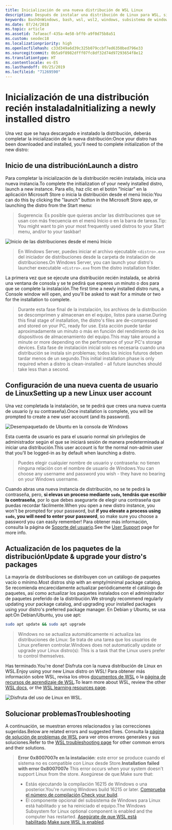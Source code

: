 ```yaml
---
title: Inicialización de una nueva distribución de WSL Linux
description: Después de instalar una distribución de Linux para WSL, sigue estos sencillos pasos para completar la inicialización.
keywords: BashOnWindows, bash, wsl, wsl2, windows, subsistema de windows para linux, windowssubsystem, ubuntu, debian, suse, windows 10
ms.date: 07/24/2018
ms.topic: article
ms.assetid: 7afaeacf-435a-4e58-bff0-a9f0d75b8a51
ms.custom: seodec18
ms.localizationpriority: high
ms.openlocfilehash: c33d349a6d39c325b079ccbf7ed6350bed796e33
ms.sourcegitcommit: 0b5a9f8982dfff07fc8df32d74d97293654f8e12
ms.translationtype: HT
ms.contentlocale: es-ES
ms.lasthandoff: 09/25/2019
ms.locfileid: "71269590"
---
```

# <a name="initializing-a-newly-installed-distro"></a><span data-ttu-id="f6706-104">Inicialización de una distribución recién instalada</span><span class="sxs-lookup"><span data-stu-id="f6706-104">Initializing a newly installed distro</span></span>
<span data-ttu-id="f6706-105">Una vez que se haya descargado e instalado la distribución, deberás completar la inicialización de la nueva distribución:</span><span class="sxs-lookup"><span data-stu-id="f6706-105">Once your distro has been downloaded and installed, you'll need to complete initialization of the new distro:</span></span>

## <a name="launch-a-distro"></a><span data-ttu-id="f6706-106">Inicio de una distribución</span><span class="sxs-lookup"><span data-stu-id="f6706-106">Launch a distro</span></span>
<span data-ttu-id="f6706-107">Para completar la inicialización de la distribución recién instalada, inicia una nueva instancia.</span><span class="sxs-lookup"><span data-stu-id="f6706-107">To complete the initialization of your newly installed distro, launch a new instance.</span></span> <span data-ttu-id="f6706-108">Para ello, haz clic en el botón "Iniciar" en la aplicación Microsoft Store o inicia la distribución desde el menú Inicio:</span><span class="sxs-lookup"><span data-stu-id="f6706-108">You can do this by clicking the "launch" button in the Microsoft Store app, or launching the distro from the Start menu:</span></span>

> <span data-ttu-id="f6706-109">Sugerencia: Es posible que quieras anclar las distribuciones que se usan con más frecuencia en el menú Inicio o en la barra de tareas.</span><span class="sxs-lookup"><span data-stu-id="f6706-109">Tip: You might want to pin your most frequently used distros to your Start menu, and/or to your taskbar!</span></span>

![Inicio de las distribuciones desde el menú Inicio](media/start-menu.png)

> <span data-ttu-id="f6706-111">En Windows Server, puedes iniciar el archivo ejecutable `<distro>.exe` del iniciador de distribuciones desde la carpeta de instalación de distribuciones.</span><span class="sxs-lookup"><span data-stu-id="f6706-111">On Windows Server, you can launch your distro's launcher executable `<distro>.exe` from the distro installation folder.</span></span>

<span data-ttu-id="f6706-112">La primera vez que se ejecute una distribución recién instalada, se abrirá una ventana de consola y se te pedirá que esperes un minuto o dos para que se complete la instalación.</span><span class="sxs-lookup"><span data-stu-id="f6706-112">The first time a newly installed distro runs, a Console window will open, and you'll be asked to wait for a minute or two for the installation to complete.</span></span>

> <span data-ttu-id="f6706-113">Durante esta fase final de la instalación, los archivos de la distribución se descomprimen y almacenan en el equipo, listos para usarse.</span><span class="sxs-lookup"><span data-stu-id="f6706-113">During this final stage of installation, the distro's files are de-compressed and stored on your PC, ready for use.</span></span> <span data-ttu-id="f6706-114">Esta acción puede tardar aproximadamente un minuto o más en función del rendimiento de los dispositivos de almacenamiento del equipo.</span><span class="sxs-lookup"><span data-stu-id="f6706-114">This may take around a minute or more depending on the performance of your PC's storage devices.</span></span> <span data-ttu-id="f6706-115">Esta fase de instalación inicial solo es necesaria cuando una distribución se instala sin problemas; todos los inicios futuros deben tardar menos de un segundo.</span><span class="sxs-lookup"><span data-stu-id="f6706-115">This initial installation phase is only required when a distro is clean-installed - all future launches should take less than a second.</span></span>

## <a name="setting-up-a-new-linux-user-account"></a><span data-ttu-id="f6706-116">Configuración de una nueva cuenta de usuario de Linux</span><span class="sxs-lookup"><span data-stu-id="f6706-116">Setting up a new Linux user account</span></span>

<span data-ttu-id="f6706-117">Una vez completada la instalación, se te pedirá que crees una nueva cuenta de usuario (y su contraseña).</span><span class="sxs-lookup"><span data-stu-id="f6706-117">Once installation is complete, you will be prompted to create a new user account (and its password).</span></span> 

![Desempaquetado de Ubuntu en la consola de Windows](media/UbuntuInstall.png)

<span data-ttu-id="f6706-119">Esta cuenta de usuario es para el usuario normal sin privilegios de administrador según el que se iniciará sesión de manera predeterminada al iniciar una distribución.</span><span class="sxs-lookup"><span data-stu-id="f6706-119">This user account is for the normal non-admin user that you'll be logged-in as by default when launching a distro.</span></span>

> <span data-ttu-id="f6706-120">Puedes elegir cualquier nombre de usuario y contraseña: no tienen ninguna relación con el nombre de usuario de Windows.</span><span class="sxs-lookup"><span data-stu-id="f6706-120">You can choose any username and password you wish - they have no bearing on your Windows username.</span></span> 

<span data-ttu-id="f6706-121">Cuando abras una nueva instancia de distribución, no se te pedirá la contraseña, pero, **si elevas un proceso mediante `sudo`, tendrás que escribir la contraseña**, por lo que debes asegurarte de elegir una contraseña que puedas recordar fácilmente.</span><span class="sxs-lookup"><span data-stu-id="f6706-121">When you open a new distro instance, you won't be prompted for your password, but **if you elevate a process using `sudo`, you will need to enter your password**, so make sure you choose a password you can easily remember!</span></span> <span data-ttu-id="f6706-122">Para obtener más información, consulta la página de [Soporte del usuario](user-support.md).</span><span class="sxs-lookup"><span data-stu-id="f6706-122">See the [User Support](user-support.md) page for more info.</span></span>

## <a name="update--upgrade-your-distros-packages"></a><span data-ttu-id="f6706-123">Actualización de los paquetes de la distribución</span><span class="sxs-lookup"><span data-stu-id="f6706-123">Update & upgrade your distro's packages</span></span>

<span data-ttu-id="f6706-124">La mayoría de distribuciones se distribuyen con un catálogo de paquetes vacío o mínimo.</span><span class="sxs-lookup"><span data-stu-id="f6706-124">Most distros ship with an empty/minimal package catalog.</span></span> <span data-ttu-id="f6706-125">Se recomienda encarecidamente actualizar periódicamente el catálogo de paquetes, así como actualizar los paquetes instalados con el administrador de paquetes preferido de la distribución.</span><span class="sxs-lookup"><span data-stu-id="f6706-125">We strongly recommend regularly updating your package catalog, and upgrading your installed packages using your distro's preferred package manager.</span></span> <span data-ttu-id="f6706-126">En Debian y Ubuntu, se usa apt:</span><span class="sxs-lookup"><span data-stu-id="f6706-126">On Debian/Ubuntu, you use apt:</span></span>

```bash
sudo apt update && sudo apt upgrade
```

> <span data-ttu-id="f6706-127">Windows no se actualiza automáticamente ni actualiza las distribuciones de Linux: Se trata de una tarea que los usuarios de Linux prefieren controlar.</span><span class="sxs-lookup"><span data-stu-id="f6706-127">Windows does not automatically update or upgrade your Linux distro(s): This is a task that the Linux users prefer to control themselves.</span></span>

<span data-ttu-id="f6706-128">Has terminado.</span><span class="sxs-lookup"><span data-stu-id="f6706-128">You're done!</span></span> <span data-ttu-id="f6706-129">Disfruta con la nueva distribución de Linux en WSL.</span><span class="sxs-lookup"><span data-stu-id="f6706-129">Enjoy using your new Linux distro on WSL!</span></span> <span data-ttu-id="f6706-130">Para obtener más información sobre WSL, revisa los otros [documentos de WSL](https://aka.ms/wsldocs) o la [página de recursos de aprendizaje de WSL](https://aka.ms/learnwsl).</span><span class="sxs-lookup"><span data-stu-id="f6706-130">To learn more about WSL, review the other [WSL docs](https://aka.ms/wsldocs), or the [WSL learning resources page](https://aka.ms/learnwsl).</span></span>

![Disfruta del uso de Linux en WSL.](media/linux-on-wsl.png)

## <a name="troubleshooting"></a><span data-ttu-id="f6706-132">Solucionar problemas</span><span class="sxs-lookup"><span data-stu-id="f6706-132">Troubleshooting</span></span>

<span data-ttu-id="f6706-133">A continuación, se muestran errores relacionados y las correcciones sugeridas.</span><span class="sxs-lookup"><span data-stu-id="f6706-133">Below are related errors and suggested fixes.</span></span> <span data-ttu-id="f6706-134">Consulta la [página de solución de problemas de WSL](troubleshooting.md) para ver otros errores generales y sus soluciones.</span><span class="sxs-lookup"><span data-stu-id="f6706-134">Refer to the [WSL troubleshooting page](troubleshooting.md) for other common errors and their solutions.</span></span>

> <span data-ttu-id="f6706-135">**Error 0x8007007e en la instalación**: este error se produce cuando el sistema no es compatible con Linux desde Store.</span><span class="sxs-lookup"><span data-stu-id="f6706-135">**Installation failed with error 0x8007007e** This error occurs when your system doesn't support Linux from the store.</span></span>  <span data-ttu-id="f6706-136">Asegúrese de que:</span><span class="sxs-lookup"><span data-stu-id="f6706-136">Make sure that:</span></span>
> * <span data-ttu-id="f6706-137">Estás ejecutando la compilación 16215 de Windows o una posterior.</span><span class="sxs-lookup"><span data-stu-id="f6706-137">You're running Windows build 16215 or later.</span></span> <span data-ttu-id="f6706-138">[Comprueba el número de compilación](troubleshooting.md#check-your-build-number).</span><span class="sxs-lookup"><span data-stu-id="f6706-138">[Check your build](troubleshooting.md#check-your-build-number).</span></span>
> * <span data-ttu-id="f6706-139">El componente opcional del subsistema de Windows para Linux está habilitado y se ha reiniciado el equipo.</span><span class="sxs-lookup"><span data-stu-id="f6706-139">The Windows Subsystem for Linux optional component is enabled and the computer has restarted.</span></span>  <span data-ttu-id="f6706-140">[Asegúrate de que WSL está habilitado](troubleshooting.md#confirm-wsl-is-enabled).</span><span class="sxs-lookup"><span data-stu-id="f6706-140">[Make sure WSL is enabled](troubleshooting.md#confirm-wsl-is-enabled).</span></span>
